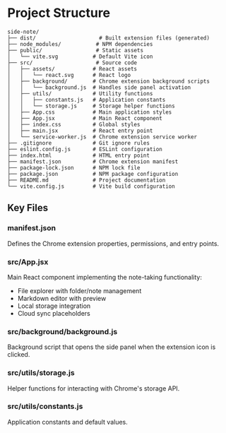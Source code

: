 # Project Structure

```
side-note/
├── dist/                    # Built extension files (generated)
├── node_modules/           # NPM dependencies
├── public/                 # Static assets
│   └── vite.svg           # Default Vite icon
├── src/                    # Source code
│   ├── assets/            # React assets
│   │   └── react.svg      # React logo
│   ├── background/        # Chrome extension background scripts
│   │   └── background.js  # Handles side panel activation
│   ├── utils/             # Utility functions
│   │   ├── constants.js   # Application constants
│   │   └── storage.js     # Storage helper functions
│   ├── App.css            # Main application styles
│   ├── App.jsx            # Main React component
│   ├── index.css          # Global styles
│   ├── main.jsx           # React entry point
│   └── service-worker.js  # Chrome extension service worker
├── .gitignore             # Git ignore rules
├── eslint.config.js       # ESLint configuration
├── index.html             # HTML entry point
├── manifest.json          # Chrome extension manifest
├── package-lock.json      # NPM lock file
├── package.json           # NPM package configuration
├── README.md              # Project documentation
└── vite.config.js         # Vite build configuration
```

## Key Files

### manifest.json
Defines the Chrome extension properties, permissions, and entry points.

### src/App.jsx
Main React component implementing the note-taking functionality:
- File explorer with folder/note management
- Markdown editor with preview
- Local storage integration
- Cloud sync placeholders

### src/background/background.js
Background script that opens the side panel when the extension icon is clicked.

### src/utils/storage.js
Helper functions for interacting with Chrome's storage API.

### src/utils/constants.js
Application constants and default values.